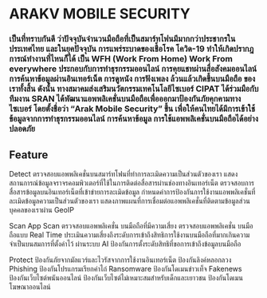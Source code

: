 # ARAKV MOBILE SECURITY
### เป็นที่ทราบกันดี ว่าปัจจุบันจำนวนมือถือที่เป็นสมาร์ทโฟนมีมากกว่าประชากรในประเทศไทย และในยุคปัจจุบัน การแพร่ระบาดของเชื้อโรค โควิด-19 ทำให้เกิดปรากฎการณ์ทำงานที่ไหนก็ได้ เป็น WFH (Work From Home) Work From everywhere ประกอบกับการทำธุรกรรมออนไลน์ การคุยแชทผ่านสื่อสังคมออนไลน์ การค้นหาข้อมูลผ่านอินเทอร์เน็ต การดูหนัง การฟังเพลง ล้วนแล้วเกิดขึ้นบนมือถือ ของเราทั้งสิ้น ดังนั้น ทางสมาคมส่งเสริมนวัตกรรมเทคโนโลยีไซเบอร์ CIPAT ได้ร่วมมือกับทีมงาน SRAN ได้พัฒนาแอพพลิเคชั่นบนมือถือเพื่อออกมาป้องกันภัยคุกคามทางไซเบอร์ โดยตั้งชื่อว่า “Arak Mobile Security” ขึ้น เพื่อให้คนไทยได้มีการเข้าใช้ข้อมูลจากการทำธุรกรรมออนไลน์ การค้นหาข้อมูล การใช้แอพพลิเคชั่นบนมือถือได้อย่างปลอดภัย

## Feature
Detect
ตรวจสอบแอพพลิเคชั่นบนสมาร์ทโฟนที่ทำการละเมิดความเป็นส่วนตัวของเรา
แสดงสถานการณ์ข้อมูลจราจรคอมพิวเตอร์ที่ใช้ในการติดต่อสื่อสารผ่านช่องทางอินเทอร์เน็ต
ตรวจสอบการสื่อสารข้อมูลบนอินเทอร์เน็ตที่เข้าข่ายการละเมิดข้อมูล
กำหนดค่าการป้องกันการใช้งานแอพพลิเคชั่นที่ละเมิดข้อมูลความเป็นส่วนตัวของเรา 
แสดงภาพแผนที่การเชื่อมต่อแอพพลิเคชั่นที่ติดตามข้อมูลส่วนบุคคลของเราผ่าน GeoIP 


Scan
App Scan ตรวจสอบแอพพลิเคชั่น บนมือถือที่มีความเสี่ยง
ตรวจสอบแอพพลิเคชั่น บนมือถือแบบ Real Time
ประเมินความเสี่ยงถึงระดับการเข้าถึงสิทธิการใช้งานบนมือถือที่มากเกินความจำเป็นบนสมการที่ตั้งค่าไว้ ผ่านระบบ AI
ป้องกันการตั้งระดับสิทธิที่ขอการเข้าถึงข้อมูลบนมือถือ

Protect
ป้องกันภัยจากมัลแวร์และไวรัสจากการใช้งานอินเทอร์เน็ต
ป้องกันลิงค์หลอกลวง Phishing
ป้องกันโปรแกรมเรียกค่าไถ่ Ransomware
ป้องกันโดเมนข่าวเท็จ Fakenews
ป้องกันเว็บไซต์พนันออนไลน์
ป้องกันเว็บไซต์ไม่เหมาะสมสำหรับเด็กและเยาวชน
ป้องกันโดเมนโฆษณาออนไลน์

<!--
**ArakV/ArakV** is a ✨ _special_ ✨ repository because its `README.md` (this file) appears on your GitHub profile.

Here are some ideas to get you started:

- 🔭 I’m currently working on ...
- 🌱 I’m currently learning ...
- 👯 I’m looking to collaborate on ...
- 🤔 I’m looking for help with ...
- 💬 Ask me about ...
- 📫 How to reach me: ...
- 😄 Pronouns: ...
- ⚡ Fun fact: ...
-->

